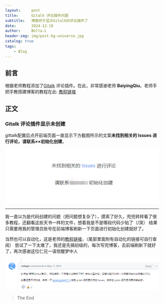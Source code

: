 ```yaml
---
layout:     post
title:      Gitalk 评论插件问题
subtitle:   博客终于显示Gitalk的评论插件了
date:       2024-12-19
author:     Bella.L
header-img: img/post-bg-universe.jpg
catalog: true
tags:
    - Blog
---
```



## 前言

根据老师教程添加了[Gitalk](https://github.com/gitalk/gitalk) 评论插件。在此，非常感谢老师 **BaiyingQiu**。老师手把手教搭建博客的教程在此:
[教程链接](https://github.com/qiubaiying/qiubaiying.github.io/wiki/%E5%8D%9A%E5%AE%A2%E6%90%AD%E5%BB%BA%E8%AF%A6%E7%BB%86%E6%95%99%E7%A8%8B)

## 正文

### Gitalk 评论插件显示未创建

gittalk配置后点开前端页面一直显示下方截图所示的文案**未找到相关的 Issues 进行评论，请联系××初始化创建**，

![](https://raw.githubusercontent.com/bellakeeplearning/Bellaimagebed/main/img/20240125182450.png)

***

我一直以为是代码创建的问题（把问题想复杂了），摸索了好久，兜兜转转看了很多教程，还翻看这些天书一样的文件，想着我是不是哪段代码少贴了（/哭）
结果只需要用我的管理员账号在前端博客刷新一下页面进行初始化创建就好了。

当然也可以自动化，这是老师的[教程链接](https://qiubaiying.github.io/2017/12/19/%E4%B8%BA%E5%8D%9A%E5%AE%A2%E6%B7%BB%E5%8A%A0-Gitalk-%E8%AF%84%E8%AE%BA%E6%8F%92%E4%BB%B6/)，（尾部里面附有自动化的链接可自行查阅）
尝试了一下太难了，我还是先搞初级的，每次写完博客，去前端刷新下就好了，再次感谢这位仁兄一语惊醒梦中人

![](https://raw.githubusercontent.com/bellakeeplearning/Bellaimagebed/main/img/20240125182619.png)


>The End
